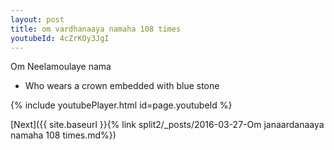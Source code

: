 ```yaml
---
layout: post
title: om vardhanaaya namaha 108 times
youtubeId: 4cZrKOy3JgI
---
```

 
 
Om Neelamoulaye nama 
 
 -  Who wears a crown embedded with blue stone 
 
  
 
  
 
 
 
 
 
 


{% include youtubePlayer.html id=page.youtubeId %}
 
[Next]({{ site.baseurl }}{% link  split2/_posts/2016-03-27-Om janaardanaaya namaha 108 times.md%})
 
